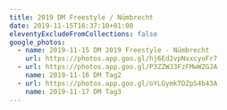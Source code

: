 ```yaml
---
title: 2019 DM Freestyle / Nümbrecht
date: 2019-11-15T16:37:10+01:00
eleventyExcludeFromCollections: false
google_photos:
  - name: 2019-11-15 DM 2019 Freestyle - Nümbrecht
    url: https://photos.app.goo.gl/hj6Ed2vpNvxcyoFr7
  - url: https://photos.app.goo.gl/P3ZZWJ3FzFMwWZGJA
    name: 2019-11-16 DM Tag2
  - url: https://photos.app.goo.gl/oYLGymkTDZpS4b43A
    name: 2019-11-17 DM Tag3
---
```

